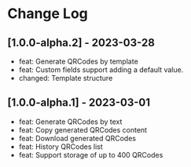 # Change Log

## [1.0.0-alpha.2] - 2023-03-28

- feat: Generate QRCodes by template
- feat: Custom fields support adding a default value.
- changed: Template structure

## [1.0.0-alpha.1] - 2023-03-01

- feat: Generate QRCodes by text
- feat: Copy generated QRCodes content
- feat: Download generated QRCodes
- feat: History QRCodes list
- feat: Support storage of up to 400 QRCodes
